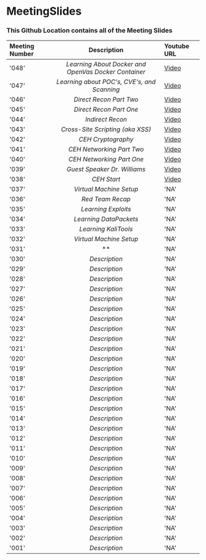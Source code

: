 # MeetingSlides
### This Github Location contains all of the Meeting Slides

Meeting Number|Description|Youtube URL
:-------------|:----------:|:----------
'048'|*Learning About Docker and OpenVas Docker Container*|[Video](https://www.youtube.com/watch?v=iKczL3IuK1Y)
'047'|*Learning about POC's, CVE's, and Scanning*|[Video](https://www.youtube.com/watch?v=moiok5I8nzc)
'046'|*Direct Recon Part Two*|[Video](https://www.youtube.com/watch?v=bOOvuedEbkk)
'045'|*Direct Recon Part One*|[Video](https://www.youtube.com/watch?v=FM5lMjIp0GM)
'044'|*Indirect Recon*|[Video](https://www.youtube.com/watch?v=LXPMGdSacXw)
'043'|*Cross-Site Scripting (aka XSS)*|[Video](https://www.youtube.com/watch?v=0N2djP0pkjw)
'042'|*CEH Cryptography*|[Video](https://www.youtube.com/watch?v=oHQSyT4m78g)
'041'|*CEH Networking Part Two*|[Video](https://www.youtube.com/watch?v=FnhKjalTmK0)
'040'|*CEH Networking Part One*|[Video](https://www.youtube.com/watch?v=NjfNu9oX9hk)
'039'|*Guest Speaker Dr. Williams*|[Video](https://www.youtube.com/watch?v=6aNdau1HRFo)
'038'|*CEH Start*|[Video](https://www.youtube.com/watch?v=nkw9onu7JG8)
'037'|*Virtual Machine Setup*|'NA'
'036'|*Red Team Recap*|'NA'
'035'|*Learning Exploits*|'NA'
'034'|*Learning DataPackets*|'NA'
'033'|*Learning KaliTools*|'NA'
'032'|*Virtual Machine Setup*|'NA'
'031'|**|'NA'
'030'|*Description*|'NA'
'029'|*Description*|'NA'
'028'|*Description*|'NA'
'027'|*Description*|'NA'
'026'|*Description*|'NA'
'025'|*Description*|'NA'
'024'|*Description*|'NA'
'023'|*Description*|'NA'
'022'|*Description*|'NA'
'021'|*Description*|'NA'
'020'|*Description*|'NA'
'019'|*Description*|'NA'
'018'|*Description*|'NA'
'017'|*Description*|'NA'
'016'|*Description*|'NA'
'015'|*Description*|'NA'
'014'|*Description*|'NA'
'013'|*Description*|'NA'
'012'|*Description*|'NA'
'011'|*Description*|'NA'
'010'|*Description*|'NA'
'009'|*Description*|'NA'
'008'|*Description*|'NA'
'007'|*Description*|'NA'
'006'|*Description*|'NA'
'005'|*Description*|'NA'
'004'|*Description*|'NA'
'003'|*Description*|'NA'
'002'|*Description*|'NA'
'001'|*Description*|'NA'
